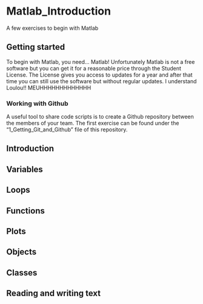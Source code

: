 # Matlab_Introduction
A few exercises to begin with Matlab

## Getting started

To begin with Matlab, you need... Matlab! Unfortunately Matlab is not a free software but you can get it for a reasonable price through the Student License. The License gives you access to updates for a year and after that time you can still use the software but without regular updates. I understand Loulou!! MEUHHHHHHHHHHHHH

### Working with Github
A useful tool to share code scripts is to create a Github repository between the members of your team. The first exercise can be found under the “1_Getting_Git_and_Github” file of this repository.

## Introduction

## Variables

## Loops

## Functions

## Plots

## Objects

## Classes

## Reading and writing text
